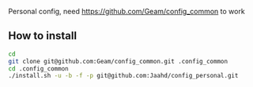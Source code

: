 Personal config, need https://github.com/Geam/config_common to work

## How to install ##
```bash
cd
git clone git@github.com:Geam/config_common.git .config_common
cd .config_common
./install.sh -u -b -f -p git@github.com:Jaahd/config_personal.git
```
